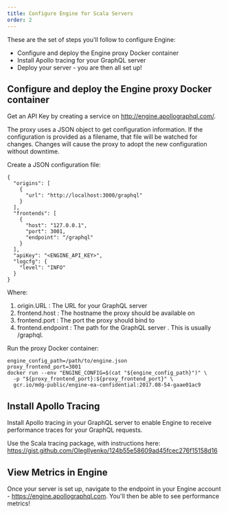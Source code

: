 ```yaml
---
title: Configure Engine for Scala Servers
order: 2
---
```


These are the set of steps you'll follow to configure Engine:

* Configure and deploy the Engine proxy Docker container
* Install Apollo tracing for your GraphQL server
* Deploy your server - you are then all set up!

## Configure and deploy the Engine proxy Docker container

Get an API Key by creating a service on http://engine.apollographql.com/.

The proxy uses a JSON object to get configuration information. If the configuration is provided as a filename, that file will be watched for changes. Changes will cause the proxy to adopt the new configuration without downtime.

Create a JSON configuration file:

```
{
  "origins": [
    {
      "url": "http://localhost:3000/graphql"
    }
  ],
  "frontends": [
    {
      "host": "127.0.0.1",
      "port": 3001,
      "endpoint": "/graphql"
    }
  ],
  "apiKey": "<ENGINE_API_KEY>",
  "logcfg": {
    "level": "INFO"
  }
}
```
Where:

1. origin.URL : The URL for your GraphQL server
2. frontend.host : The hostname the proxy should be available on
3. frontend.port : The port the proxy should bind to
4. frontend.endpoint : The path for the GraphQL server . This is usually /graphql.

Run the proxy Docker container:

```
engine_config_path=/path/to/engine.json
proxy_frontend_port=3001
docker run --env "ENGINE_CONFIG=$(cat "${engine_config_path}")" \
  -p "${proxy_frontend_port}:${proxy_frontend_port}" \
  gcr.io/mdg-public/engine-ea-confidential:2017.08-54-gaae01ac9
```

## Install Apollo Tracing

Install Apollo tracing in your GraphQL server to enable Engine to receive performance traces for your GraphQL requests.

Use the Scala tracing package, with instructions here: https://gist.github.com/OlegIlyenko/124b55e58609ad45fcec276f15158d16

## View Metrics in Engine

Once your server is set up, navigate to the endpoint in your Engine account - https://engine.apollographql.com. You'll then be able to see performance metrics!
